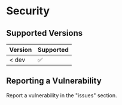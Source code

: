 # Security 

## Supported Versions


| Version | Supported          |
| ------- | ------------------ |
| < dev   | :white_check_mark: |

## Reporting a Vulnerability

Report a vulnerability in the "issues" section.
